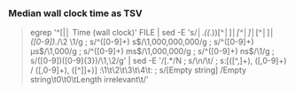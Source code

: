 ### Median wall clock time as TSV

> egrep '^\[|│ Time \(wall clock\)' FILE | sed -E 's/│.*\((.*)\)[^│]*│[^│]*│[^│]*│ *([0-9]*).*/\2 \1/g ; s/^([0-9]+) s$/\1,000,000,000/g ; s/^([0-9]+) μs$/\1,000/g ; s/^([0-9]+) ms$/\1,000,000/g ; s/^([0-9]+) ns$/\1/g ; s/([0-9])([0-9]{3})/\1,\2/g' | sed -E '/\[.*/N ; s/\n/\t/ ; s:\[([^,]+), ([,0-9]+) / ([,0-9]+), ([^]]+)] :\1\t\2\t\3\t\4\t: ; s/\[Empty string] /Empty string\t0\t0\tLength irrelevant\t/'
